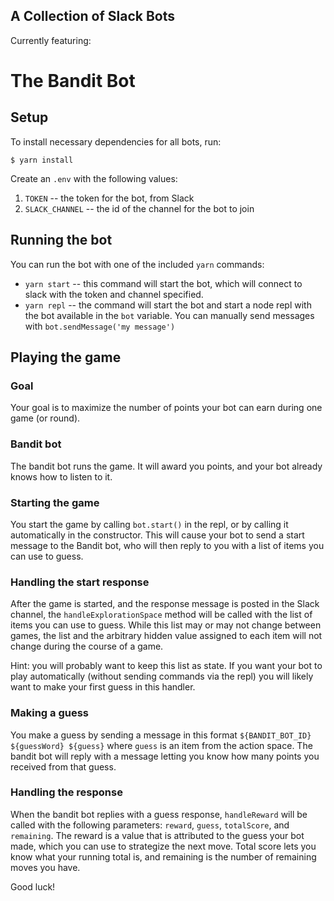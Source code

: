 A Collection of Slack Bots
-----------

Currently featuring:
# The Bandit Bot

## Setup

To install necessary dependencies for all bots, run:

    $ yarn install

Create an `.env` with the following values:

1. `TOKEN` -- the token for the bot, from Slack
1. `SLACK_CHANNEL` -- the id of the channel for the bot to join

## Running the bot

You can run the bot with one of the included `yarn` commands:

* `yarn start` -- this command will start the bot, which will connect to slack with the token and channel specified.
* `yarn repl` -- the command will start the bot and start a node repl with the bot available in the `bot` variable. You can manually send messages with `bot.sendMessage('my message')`

## Playing the game

### Goal
Your goal is to maximize the number of points your bot can earn during one game (or round).

### Bandit bot
The bandit bot runs the game. It will award you points, and your bot already knows how to listen to it.

### Starting the game
You start the game by calling `bot.start()` in the repl, or by calling it automatically in the constructor. This will cause your bot to send a start message to the Bandit bot, who will then reply to you with a list of items you can use to guess.

### Handling the start response
After the game is started, and the response message is posted in the Slack channel, the `handleExplorationSpace` method will be called with the list of items you can use to guess. While this list may or may not change between games, the list and the arbitrary hidden value assigned to each item will not change during the course of a game.

Hint: you will probably want to keep this list as state. If you want your bot to play automatically (without sending commands via the repl) you will likely want to make your first guess in this handler.

### Making a guess
You make a guess by sending a message in this format `${BANDIT_BOT_ID} ${guessWord} ${guess}` where `guess` is an item from the action space. The bandit bot will reply with a message letting you know how many points you received from that guess.

### Handling the response
When the bandit bot replies with a guess response, `handleReward` will be called with the following parameters: `reward`, `guess`, `totalScore`, and `remaining`. The reward is a value that is attributed to the guess your bot made, which you can use to strategize the next move. Total score lets you know what your running total is, and remaining is the number of remaining moves you have.

Good luck!

